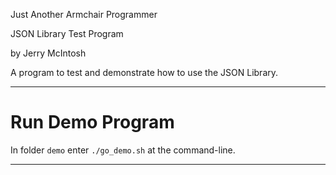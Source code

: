 Just Another Armchair Programmer

JSON Library Test Program

by Jerry McIntosh

A program to test and demonstrate how to use the JSON Library.

---

# Run Demo Program

In folder `demo` enter `./go_demo.sh` at the command-line.

---

